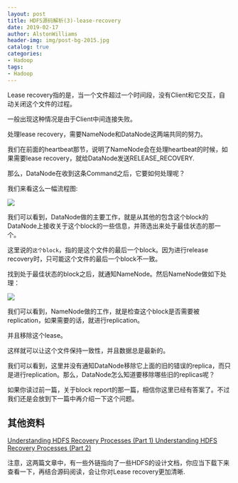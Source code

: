 ```yaml
---
layout: post
title: HDFS源码解析(3)-lease-recovery
date: 2019-02-17
author: AlstonWilliams
header-img: img/post-bg-2015.jpg
catalog: true
categories:
- Hadoop
tags:
- Hadoop
---
```

Lease recovery指的是，当一个文件超过一个时间段，没有Client和它交互，自动关闭这个文件的过程。

一般出现这种情况是由于Client中间连接失败。

处理lease recovery，需要NameNode和DataNode这两端共同的努力。

我们在前面的heartbeat那节，说明了NameNode会在处理heartbeat的时候，如果需要lease recovery，就给DataNode发送RELEASE_RECOVERY.

那么，DataNode在收到这条Command之后，它要如何处理呢？

我们来看这么一幅流程图:

![](https://upload-images.jianshu.io/upload_images/4108852-47f6a4b25cd34e59.png?imageMogr2/auto-orient/strip%7CimageView2/2/w/1240)

我们可以看到，DataNode做的主要工作，就是从其他的包含这个block的DataNode上接收关于这个block的一些信息，并筛选出来处于最佳状态的那一个。

这里说的`这个block`，指的是这个文件的最后一个block。因为进行release recovery时，只可能这个文件的最后一个block不一致。

找到处于最佳状态的block之后，就通知NameNode。然后NameNode做如下处理：

![](https://upload-images.jianshu.io/upload_images/4108852-6257cb3e8384ca71.png?imageMogr2/auto-orient/strip%7CimageView2/2/w/1240)

我们可以看到，NameNode做的工作，就是检查这个block是否需要被replication，如果需要的话，就进行replication。

并且移除这个lease。

这样就可以让这个文件保持一致性，并且数据总是最新的。

我们可以看到，这里并没有通知DataNode移除它上面的旧的错误的replica，而只是进行replication。那么，DataNode怎么知道要移除哪些旧的replicas呢？

如果你读过前一篇，关于block report的那一篇，相信你这里已经有答案了。不过我们还是会放到下一篇中再介绍一下这个问题。

## 其他资料

[Understanding HDFS Recovery Processes (Part 1) ](http://blog.cloudera.com/blog/2015/02/understanding-hdfs-recovery-processes-part-1/)
[Understanding HDFS Recovery Processes (Part 2)](http://blog.cloudera.com/blog/2015/03/understanding-hdfs-recovery-processes-part-2/)

注意，这两篇文章中，有一些外链指向了一些HDFS的设计文档，你应当下载下来查看一下，再结合源码阅读，会让你对Lease recovery更加清晰.
